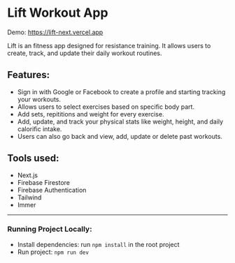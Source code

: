 # Lift Workout App

Demo: https://lift-next.vercel.app

Lift is an fitness app designed for resistance training. It allows users to create, track, and update their daily workout routines.

## Features:

- Sign in with Google or Facebook to create a profile and starting tracking your workouts.
- Allows users to select exercises based on specific body part.
- Add sets, repititions and weight for every exercise.
- Add, update, and track your physical stats like weight, height, and daily calorific intake.
- Users can also go back and view, add, update or delete past workouts.

## Tools used:

- Next.js
- Firebase Firestore
- Firebase Authentication
- Tailwind
- Immer

---

### Running Project Locally:

- Install dependencies: run `npm install` in the root project
- Run project: `npm run dev`
